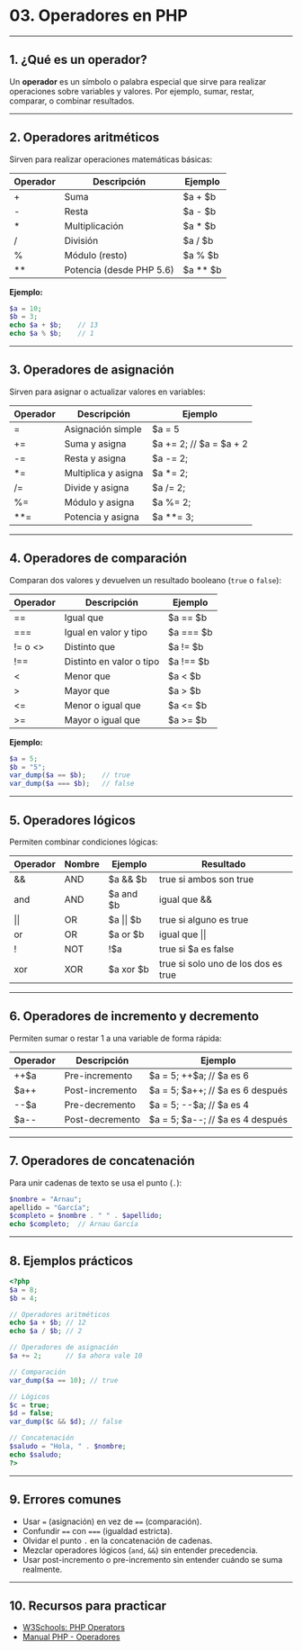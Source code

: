 # 03. Operadores en PHP

---

## 1. ¿Qué es un operador?

Un **operador** es un símbolo o palabra especial que sirve para realizar operaciones sobre variables y valores. Por ejemplo, sumar, restar, comparar, o combinar resultados.

---

## 2. Operadores aritméticos

Sirven para realizar operaciones matemáticas básicas:

| Operador | Descripción              | Ejemplo      |
| -------- | ------------------------ | ------------ |
| +        | Suma                     | \$a + \$b    |
| -        | Resta                    | \$a - \$b    |
| \*       | Multiplicación           | \$a \* \$b   |
| /        | División                 | \$a / \$b    |
| %        | Módulo (resto)           | \$a % \$b    |
| \*\*     | Potencia (desde PHP 5.6) | \$a \*\* \$b |

**Ejemplo:**

```php
$a = 10;
$b = 3;
echo $a + $b;    // 13
echo $a % $b;    // 1
```

---

## 3. Operadores de asignación

Sirven para asignar o actualizar valores en variables:

| Operador | Descripción         | Ejemplo                    |
| -------- | ------------------- | -------------------------- |
| =        | Asignación simple   | \$a = 5                    |
| +=       | Suma y asigna       | \$a += 2; // \$a = \$a + 2 |
| -=       | Resta y asigna      | \$a -= 2;                  |
| \*=      | Multiplica y asigna | \$a \*= 2;                 |
| /=       | Divide y asigna     | \$a /= 2;                  |
| %=       | Módulo y asigna     | \$a %= 2;                  |
| \*\*=    | Potencia y asigna   | \$a \*\*= 3;               |

---

## 4. Operadores de comparación

Comparan dos valores y devuelven un resultado booleano (`true` o `false`):

| Operador | Descripción              | Ejemplo     |
| -------- | ------------------------ | ----------- |
| ==       | Igual que                | \$a == \$b  |
| ===      | Igual en valor y tipo    | \$a === \$b |
| != o <>  | Distinto que             | \$a != \$b  |
| !==      | Distinto en valor o tipo | \$a !== \$b |
| <        | Menor que                | \$a < \$b   |
| >        | Mayor que                | \$a > \$b   |
| <=       | Menor o igual que        | \$a <= \$b  |
| >=       | Mayor o igual que        | \$a >= \$b  |

**Ejemplo:**

```php
$a = 5;
$b = "5";
var_dump($a == $b);    // true
var_dump($a === $b);   // false
```

---

## 5. Operadores lógicos

Permiten combinar condiciones lógicas:

| Operador | Nombre | Ejemplo         | Resultado                                 |
|----------|--------|-----------------|-------------------------------------------|
| &&       | AND    | \$a && \$b      | true si ambos son true                    |
| and      | AND    | \$a and \$b     | igual que &&                              |
| \|\|     | OR     | \$a \|\| \$b    | true si alguno es true                    |
| or       | OR     | \$a or \$b      | igual que \|\|                            |
| !        | NOT    | !\$a            | true si \$a es false                      |
| xor      | XOR    | \$a xor \$b     | true si solo uno de los dos es true       |

---

## 6. Operadores de incremento y decremento

Permiten sumar o restar 1 a una variable de forma rápida:

| Operador | Descripción     | Ejemplo                             |
| -------- | --------------- | ----------------------------------- |
| ++\$a    | Pre-incremento  | \$a = 5; ++\$a; // \$a es 6         |
| \$a++    | Post-incremento | \$a = 5; \$a++; // \$a es 6 después |
| --\$a    | Pre-decremento  | \$a = 5; --\$a; // \$a es 4         |
| \$a--    | Post-decremento | \$a = 5; \$a--; // \$a es 4 después |

---

## 7. Operadores de concatenación

Para unir cadenas de texto se usa el punto (`.`):

```php
$nombre = "Arnau";
apellido = "García";
$completo = $nombre . " " . $apellido;
echo $completo;  // Arnau García
```

---

## 8. Ejemplos prácticos

```php
<?php
$a = 8;
$b = 4;

// Operadores aritméticos
echo $a + $b; // 12
echo $a / $b; // 2

// Operadores de asignación
$a += 2;      // $a ahora vale 10

// Comparación
var_dump($a == 10); // true

// Lógicos
$c = true;
$d = false;
var_dump($c && $d); // false

// Concatenación
$saludo = "Hola, " . $nombre;
echo $saludo;
?>
```

---

## 9. Errores comunes

* Usar `=` (asignación) en vez de `==` (comparación).
* Confundir `==` con `===` (igualdad estricta).
* Olvidar el punto `.` en la concatenación de cadenas.
* Mezclar operadores lógicos (`and`, `&&`) sin entender precedencia.
* Usar post-incremento o pre-incremento sin entender cuándo se suma realmente.

---

## 10. Recursos para practicar

* [W3Schools: PHP Operators](https://www.w3schools.com/php/php_operators.asp)
* [Manual PHP - Operadores](https://www.php.net/manual/es/language.operators.php)